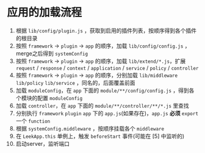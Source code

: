 # 应用的加载流程

1. 根据 `lib/config/plugin.js` ，获取到启用的插件列表，按顺序得到各个插件的根目录
2. 按照 `framework` -> `plugin` -> `app` 的顺序，加载 `lib/config/config.js` ，merge之后得到 `systemConfig`
3. 按照 `framework` -> `plugin` -> `app` 的顺序，加载 `lib/extend/*.js`，扩展 `request` / `response` / `context` / `application` / `service` / `policy` / `controller`
4. 按照 `framework` -> `plugin` -> `app` 的顺序，分别加载 `lib/middleware` `lib/policy`  `lib/service` ，同名的，后面覆盖前面
5. 加载 `moduleConfig`，在 `app` 下面的 `module/**/config/config.js` ，得到各个模块的配置 `moduleConfig`
6. 加载 `controller`，在 `app` 下面的 `module/**/controller/**/*.js` 里查找
7. 分别执行 `framework` `plugin` `app` 下的 `app.js`(如果存在)，`app.js` **必须** `export` 一个 `function`
8. 根据 `systemConfig.middleware` ，按顺序挂载各个 `middleware`
10. 在 `LeekApp.this` 单例上，触发 `beforeStart` 事件(可能在 [5] 中监听的)
11. 启动server，监听端口
